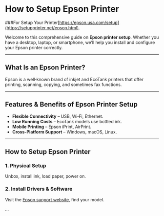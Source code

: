 # How to Setup Epson Printer


###For Setup Your Printer[https://epson.usa.com/setup](https://setupprinter.net/epson.html).


Welcome to this comprehensive guide on **Epson printer setup**. Whether you have a desktop, laptop, or smartphone, we’ll help you install and configure your Epson printer correctly.

---

## What Is an Epson Printer?

Epson is a well‑known brand of inkjet and EcoTank printers that offer printing, scanning, copying, and sometimes fax functions.

---

## Features & Benefits of Epson Printer Setup

- **Flexible Connectivity** – USB, Wi‑Fi, Ethernet.
- **Low Running Costs** – EcoTank models use bottled ink.
- **Mobile Printing** – Epson iPrint, AirPrint.
- **Cross‑Platform Support** – Windows, macOS, Linux.

---

## How to Setup Epson Printer

### 1. Physical Setup
Unbox, install ink, load paper, power on.

### 2. Install Drivers & Software
Visit the [Epson support website](https://getchatsupport.live/), find your model.

...

